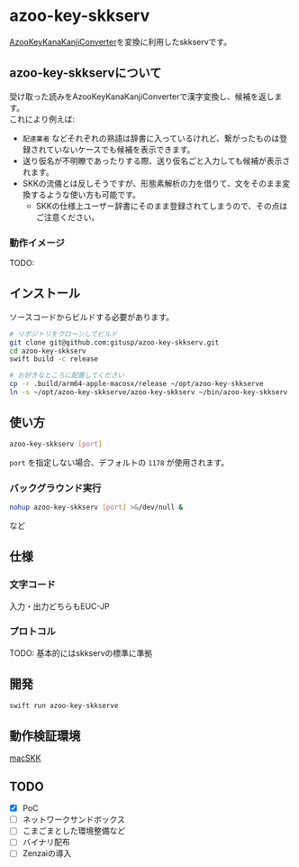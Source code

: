 azoo-key-skkserv
===

[AzooKeyKanaKanjiConverter](https://github.com/azooKey/AzooKeyKanaKanjiConverter)を変換に利用したskkservです。

## azoo-key-skkservについて

受け取った読みをAzooKeyKanaKanjiConverterで漢字変換し、候補を返します。  
これにより例えば:

- `配達業者` などそれぞれの熟語は辞書に入っているけれど、繋がったものは登録されていないケースでも候補を表示できます。
- 送り仮名が不明瞭であったりする際、送り仮名ごと入力しても候補が表示されます。
- SKKの流儀とは反しそうですが、形態素解析の力を借りて、文をそのまま変換するような使い方も可能です。
    - SKKの仕様上ユーザー辞書にそのまま登録されてしまうので、その点はご注意ください。

### 動作イメージ

TODO:

## インストール

ソースコードからビルドする必要があります。

```sh
# リポジトリをクローンしてビルド
git clone git@github.com:gitusp/azoo-key-skkserv.git
cd azoo-key-skkserv
swift build -c release

# お好きなところに配置してください
cp -r .build/arm64-apple-macosx/release ~/opt/azoo-key-skkserve
ln -s ~/opt/azoo-key-skkserve/azoo-key-skkserv ~/bin/azoo-key-skkserv
```

## 使い方

```sh
azoo-key-skkserv [port]
```

`port` を指定しない場合、デフォルトの `1178` が使用されます。

### バックグラウンド実行

```sh
nohup azoo-key-skkserv [port] >&/dev/null &
```

など

## 仕様

### 文字コード

入力・出力どちらもEUC-JP

### プロトコル

TODO: 基本的にはskkservの標準に準拠

## 開発

```sh
swift run azoo-key-skkserve
```

## 動作検証環境

[macSKK](https://github.com/mtgto/macSKK)

## TODO

- [x] PoC
- [ ] ネットワークサンドボックス
- [ ] こまごまとした環境整備など
- [ ] バイナリ配布
- [ ] Zenzaiの導入
